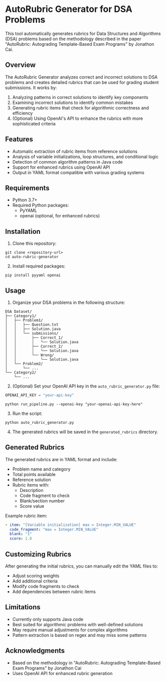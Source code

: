 # AutoRubric Generator for DSA Problems

This tool automatically generates rubrics for Data Structures and Algorithms (DSA) problems based on the methodology described in the paper "AutoRubric: Autograding Template-Based Exam Programs" by Jonathon Cai.

## Overview

The AutoRubric Generator analyzes correct and incorrect solutions to DSA problems and creates detailed rubrics that can be used for grading student submissions. It works by:

1. Analyzing patterns in correct solutions to identify key components
2. Examining incorrect solutions to identify common mistakes
3. Generating rubric items that check for algorithmic correctness and efficiency
4. (Optional) Using OpenAI's API to enhance the rubrics with more sophisticated criteria

## Features

- Automatic extraction of rubric items from reference solutions
- Analysis of variable initializations, loop structures, and conditional logic
- Detection of common algorithm patterns in Java code
- Support for enhanced rubrics using OpenAI API
- Output in YAML format compatible with various grading systems

## Requirements

- Python 3.7+
- Required Python packages:
  - PyYAML
  - openai (optional, for enhanced rubrics)

## Installation

1. Clone this repository:
```
git clone <repository-url>
cd auto-rubric-generator
```

2. Install required packages:
```
pip install pyyaml openai
```

## Usage

1. Organize your DSA problems in the following structure:
```
DSA Dataset/
├── Category1/
│   ├── Problem1/
│   │   ├── Question.txt
│   │   ├── Solution.java
│   │   └── submissions/
│   │       ├── Correct_1/
│   │       │   └── Solution.java
│   │       ├── Correct_2/
│   │       │   └── Solution.java
│   │       └── Wrong/
│   │           └── Solution.java
│   └── Problem2/
│       └── ...
└── Category2/
    └── ...
```

2. (Optional) Set your OpenAI API key in the `auto_rubric_generator.py` file:
```python
OPENAI_API_KEY = "your-api-key"
```
```
python run_pipeline.py --openai-key "your-openai-api-key-here"
```
3. Run the script:
```
python auto_rubric_generator.py
```

4. The generated rubrics will be saved in the `generated_rubrics` directory.

## Generated Rubrics

The generated rubrics are in YAML format and include:

- Problem name and category
- Total points available
- Reference solution
- Rubric items with:
  - Description
  - Code fragment to check
  - Blank/section number
  - Score value

Example rubric item:
```yaml
- item: "[Variable initialization] max = Integer.MIN_VALUE"
  code_fragment: "max = Integer.MIN_VALUE"
  blank: "1" 
  score: 1.0
```

## Customizing Rubrics

After generating the initial rubrics, you can manually edit the YAML files to:

- Adjust scoring weights
- Add additional criteria
- Modify code fragments to check
- Add dependencies between rubric items

## Limitations

- Currently only supports Java code
- Best suited for algorithmic problems with well-defined solutions
- May require manual adjustments for complex algorithms
- Pattern extraction is based on regex and may miss some patterns

## Acknowledgments

- Based on the methodology in "AutoRubric: Autograding Template-Based Exam Programs" by Jonathon Cai
- Uses OpenAI API for enhanced rubric generation 
